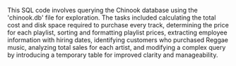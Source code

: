 This SQL code involves querying the Chinook database using the 'chinook.db' file for exploration. The tasks included calculating the total cost and disk space required to purchase every track, determining the price for each playlist, sorting and formatting playlist prices, extracting employee information with hiring dates, identifying customers who purchased Reggae music, analyzing total sales for each artist, and modifying a complex query by introducing a temporary table for improved clarity and manageability.
